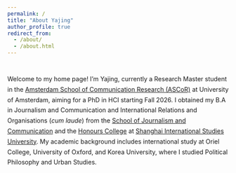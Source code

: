 ```yaml
---
permalink: /
title: "About Yajing"
author_profile: true
redirect_from: 
  - /about/
  - /about.html
---
```


<div style="margin-top: 40px; max-width: 800px; line-height: 1.7;">

Welcome to my home page! I’m Yajing, currently a Research Master student in the [Amsterdam School of Communication Research (ASCoR)](https://ascor.uva.nl/) at University of Amsterdam, aiming for a PhD in HCI starting Fall 2026. I obtained my B.A in Journalism and Communication and International Relations and Organisations (*cum laude*) from the [School of Journalism and Communication](https://sjc.shisu.edu.cn/eng/) and the [Honours College](http://www.honors.shisu.edu.cn) at [Shanghai International Studies University](https://en.shisu.edu.cn/). My academic background includes international study at Oriel College, University of Oxford, and Korea University, where I studied Political Philosophy and Urban Studies.

</div>
